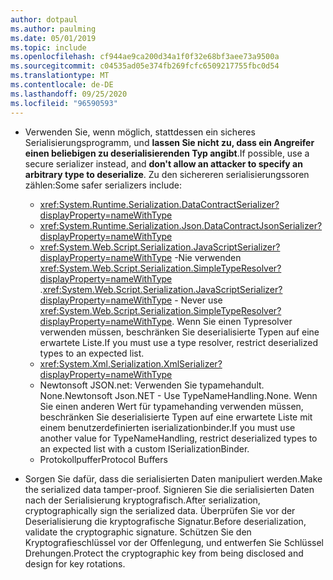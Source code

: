 ```yaml
---
author: dotpaul
ms.author: paulming
ms.date: 05/01/2019
ms.topic: include
ms.openlocfilehash: cf944ae9ca200d34a1f0f32e68bf3aee73a9500a
ms.sourcegitcommit: c04535ad05e374fb269fcfc6509217755fbc0d54
ms.translationtype: MT
ms.contentlocale: de-DE
ms.lasthandoff: 09/25/2020
ms.locfileid: "96590593"
---
```

- <span data-ttu-id="1a073-101">Verwenden Sie, wenn möglich, stattdessen ein sicheres Serialisierungsprogramm, und **lassen Sie nicht zu, dass ein Angreifer einen beliebigen zu deserialisierenden Typ angibt**.</span><span class="sxs-lookup"><span data-stu-id="1a073-101">If possible, use a secure serializer instead, and **don't allow an attacker to specify an arbitrary type to deserialize**.</span></span> <span data-ttu-id="1a073-102">Zu den sichereren serialisierungssoren zählen:</span><span class="sxs-lookup"><span data-stu-id="1a073-102">Some safer serializers include:</span></span>

  - <xref:System.Runtime.Serialization.DataContractSerializer?displayProperty=nameWithType>
  - <xref:System.Runtime.Serialization.Json.DataContractJsonSerializer?displayProperty=nameWithType>
  - <span data-ttu-id="1a073-103"><xref:System.Web.Script.Serialization.JavaScriptSerializer?displayProperty=nameWithType> -Nie verwenden <xref:System.Web.Script.Serialization.SimpleTypeResolver?displayProperty=nameWithType> .</span><span class="sxs-lookup"><span data-stu-id="1a073-103"><xref:System.Web.Script.Serialization.JavaScriptSerializer?displayProperty=nameWithType> - Never use <xref:System.Web.Script.Serialization.SimpleTypeResolver?displayProperty=nameWithType>.</span></span> <span data-ttu-id="1a073-104">Wenn Sie einen Typresolver verwenden müssen, beschränken Sie deserialisierte Typen auf eine erwartete Liste.</span><span class="sxs-lookup"><span data-stu-id="1a073-104">If you must use a type resolver, restrict deserialized types to an expected list.</span></span>
  - <xref:System.Xml.Serialization.XmlSerializer?displayProperty=nameWithType>
  - <span data-ttu-id="1a073-105">Newtonsoft JSON.net: Verwenden Sie typamehandult. None.</span><span class="sxs-lookup"><span data-stu-id="1a073-105">Newtonsoft Json.NET - Use TypeNameHandling.None.</span></span> <span data-ttu-id="1a073-106">Wenn Sie einen anderen Wert für typamehanding verwenden müssen, beschränken Sie deserialisierte Typen auf eine erwartete Liste mit einem benutzerdefinierten iserializationbinder.</span><span class="sxs-lookup"><span data-stu-id="1a073-106">If you must use another value for TypeNameHandling, restrict deserialized types to an expected list with a custom ISerializationBinder.</span></span>
  - <span data-ttu-id="1a073-107">Protokollpuffer</span><span class="sxs-lookup"><span data-stu-id="1a073-107">Protocol Buffers</span></span>

- <span data-ttu-id="1a073-108">Sorgen Sie dafür, dass die serialisierten Daten manipuliert werden.</span><span class="sxs-lookup"><span data-stu-id="1a073-108">Make the serialized data tamper-proof.</span></span> <span data-ttu-id="1a073-109">Signieren Sie die serialisierten Daten nach der Serialisierung kryptografisch.</span><span class="sxs-lookup"><span data-stu-id="1a073-109">After serialization, cryptographically sign the serialized data.</span></span> <span data-ttu-id="1a073-110">Überprüfen Sie vor der Deserialisierung die kryptografische Signatur.</span><span class="sxs-lookup"><span data-stu-id="1a073-110">Before deserialization, validate the cryptographic signature.</span></span> <span data-ttu-id="1a073-111">Schützen Sie den Kryptografieschlüssel vor der Offenlegung, und entwerfen Sie Schlüssel Drehungen.</span><span class="sxs-lookup"><span data-stu-id="1a073-111">Protect the cryptographic key from being disclosed and design for key rotations.</span></span>
